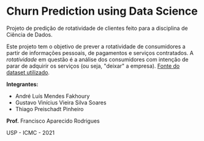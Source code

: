 # Churn Prediction using Data Science

Projeto de predição de rotatividade de clientes feito para a disciplina de Ciência de Dados.

Este projeto tem o objetivo de prever a rotatividade de consumidores a partir de informações pessoais, de pagamentos e serviços contratados. A *rotatividade* em questão é a análise dos consumidores com intenção de parar de adquirir os serviços (ou seja, "deixar" a empresa). [Fonte do dataset utilizado](https://thecleverprogrammer.com/2020/05/26/predict-customer-churn-with-python-and-machine-learning/).

**Integrantes:**
- André Luís Mendes Fakhoury
- Gustavo Vinícius Vieira Silva Soares
- Thiago Preischadt Pinheiro

**Prof.** Francisco Aparecido Rodrigues

USP - ICMC - 2021